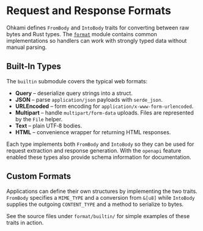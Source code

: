 # Request and Response Formats

Ohkami defines `FromBody` and `IntoBody` traits for converting between raw bytes
and Rust types.  The [`format`](../ohkami-0.24/ohkami/src/format) module contains
common implementations so handlers can work with strongly typed data without
manual parsing.

## Built‑In Types

The `builtin` submodule covers the typical web formats:

- **Query** – deserialize query strings into a struct.
- **JSON** – parse `application/json` payloads with `serde_json`.
- **URLEncoded** – form encoding for `application/x-www-form-urlencoded`.
- **Multipart** – handle `multipart/form-data` uploads.  Files are represented by
  the `File` helper.
- **Text** – plain UTF‑8 bodies.
- **HTML** – convenience wrapper for returning HTML responses.

Each type implements both `FromBody` and `IntoBody` so they can be used for
request extraction and response generation.  With the `openapi` feature enabled
these types also provide schema information for documentation.

## Custom Formats

Applications can define their own structures by implementing the two traits.
`FromBody` specifies a `MIME_TYPE` and a conversion from `&[u8]` while
`IntoBody` supplies the outgoing `CONTENT_TYPE` and a method to serialize to
bytes.

See the source files under `format/builtin/` for simple examples of these
traits in action.



